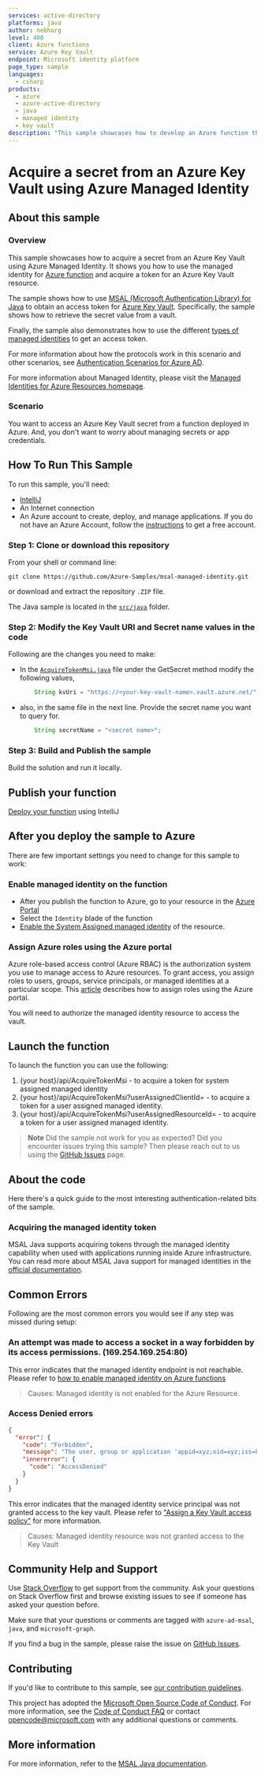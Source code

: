 ```yaml
---
services: active-directory
platforms: java
author: nebharg
level: 400
client: Azure functions
service: Azure Key Vault
endpoint: Microsoft identity platform
page_type: sample
languages:
  - csharp  
products:
  - azure
  - azure-active-directory  
  - java
  - managed identity
  - key vault
description: "This sample showcases how to develop an Azure function that gets a secret from a key Vault using Managed Identities."
---
```

# Acquire a secret from an Azure Key Vault using Azure Managed Identity

## About this sample

### Overview

This sample showcases how to acquire a secret from an Azure Key Vault using Azure Managed Identity. It shows you how to use the managed identity for [Azure function](https://learn.microsoft.com/en-us/azure/azure-functions/functions-overview?pivots=programming-language-java) and acquire a token for an Azure Key Vault resource.

The sample shows how to use [MSAL (Microsoft Authentication Library) for Java](https://github.com/AzureAD/microsoft-authentication-library-for-java) to obtain an access token for [Azure Key Vault](https://vault.azure.net). Specifically, the sample shows how to retrieve the secret value from a vault.

Finally, the sample also demonstrates how to use the different [types of managed identities](https://learn.microsoft.com/azure/active-directory/managed-identities-azure-resources/overview#managed-identity-types) to get an access token.

For more information about how the protocols work in this scenario and other scenarios, see [Authentication Scenarios for Azure AD](http://go.microsoft.com/fwlink/?LinkId=394414).

For more information about Managed Identity, please visit the [Managed Identities for Azure Resources homepage](https://learn.microsoft.com/azure/active-directory/managed-identities-azure-resources/overview).

### Scenario

You want to access an Azure Key Vault secret from a function deployed in Azure. And, you don't want to worry about managing secrets or app credentials.

## How To Run This Sample

To run this sample, you'll need:

- [IntelliJ](https://www.jetbrains.com/idea/)
- An Internet connection
- An Azure account to create, deploy, and manage applications. If you do not have an Azure Account, follow the [instructions](https://azure.microsoft.com/free/) to get a free account.

### Step 1:  Clone or download this repository

From your shell or command line:

```Shell
git clone https://github.com/Azure-Samples/msal-managed-identity.git
```

or download and extract the repository `.ZIP` file.

The Java sample is located in the [`src/java`](https://github.com/Azure-Samples/msal-managed-identity/tree/main/src/java) folder.

### Step 2:  Modify the Key Vault URI and Secret name values in the code

Following are the changes you need to make:

- In the [`AcquireTokenMsi.java`](https://github.com/Azure-Samples/msal-managed-identity/blob/main/src/java/src/main/java/com/microsoft/msi/sample/AcquireTokenMsi.java) file under the GetSecret method modify the following values, 

    ```java
        String kvUri = "https://<your-key-vault-name>.vault.azure.net/";
    ```

- also, in the same file in the next line. Provide the secret name you want to query for.

    ```java
        String secretName = "<secret name>";
    ```

### Step 3:  Build and Publish the sample

Build the solution and run it locally.

## Publish your function

[Deploy your function](https://learn.microsoft.com/en-us/azure/azure-functions/functions-create-maven-intellij#deploy-your-project-to-azure) using IntelliJ

## After you deploy the sample to Azure

There are few important settings you need to change for this sample to work:

### Enable managed identity on the function

- After you publish the function to Azure, go to your resource in the [Azure Portal](https://portal.azure.com/)
- Select the `Identity` blade of the function
- [Enable the System Assigned managed identity](https://learn.microsoft.com/en-us/azure/azure-functions/functions-identity-access-azure-sql-with-managed-identity#enable-system-assigned-managed-identity-on-azure-function) of the resource.

### Assign Azure roles using the Azure portal

Azure role-based access control (Azure RBAC) is the authorization system you use to manage access to Azure resources. To grant access, you assign roles to users, groups, service principals, or managed identities at a particular scope. This [article](https://learn.microsoft.com/azure/role-based-access-control/role-assignments-portal) describes how to assign roles using the Azure portal.

You will need to authorize the managed identity resource to access the vault.

## Launch the function

To launch the function you can use the following:
1. {your host}/api/AcquireTokenMsi - to acquire a token for system assigned managed identity
2. {your host}/api/AcquireTokenMsi?userAssignedClientId=<client id of the user assigned managed identity> - to acquire a token for a user assigned managed identity.
3. {your host}/api/AcquireTokenMsi?userAssignedResourceId=<resource id of the user assigned managed identity> - to acquire a token for a user assigned managed identity.

> **Note**
> Did the sample not work for you as expected? Did you encounter issues trying this sample? Then please reach out to us using the [GitHub Issues](https://github.com/Azure-Samples/msal-managed-identity/issues) page.

## About the code

Here there's a quick guide to the most interesting authentication-related bits of the sample.

### Acquiring the managed identity token

MSAL Java supports acquiring tokens through the managed identity capability when used with applications running inside Azure infrastructure. You can read more about MSAL Java support for managed identities in the [official documentation](https://learn.microsoft.com/entra/msal/java/advanced/managed-identity).

## Common Errors

Following are the most common errors you would see if any step was missed during setup:

### An attempt was made to access a socket in a way forbidden by its access permissions. (169.254.169.254:80)

This error indicates that the managed identity endpoint is not reachable. Please refer to [how to enable managed identity on Azure functions](https://learn.microsoft.com/en-us/azure/azure-functions/functions-identity-access-azure-sql-with-managed-identity#enable-system-assigned-managed-identity-on-azure-function)

> Causes: Managed identity is not enabled for the Azure Resource.

### Access Denied errors

```json
{
  "error": {
    "code": "Forbidden",
    "message": "The user, group or application 'appid=xyz;oid=xyz;iss=https://sts.windows.net/xyz/' does not have secrets get permission on key vault '<key vault name>;location=xyz'. For help resolving this issue, please see https://go.microsoft.com/fwlink/?linkid=2125287",
    "innererror": {
      "code": "AccessDenied"
    }
  }
}
```

This error indicates that the managed identity service principal was not granted access to the key vault. Please refer to ["Assign a Key Vault access policy"](https://learn.microsoft.com/azure/key-vault/general/assign-access-policy?tabs=azure-portal) for more information.

> Causes: Managed identity resource was not granted access to the Key Vault

## Community Help and Support

Use [Stack Overflow](http://stackoverflow.com/questions/tagged/azure-ad-msal) to get support from the community. Ask your questions on Stack Overflow first and browse existing issues to see if someone has asked your question before.

Make sure that your questions or comments are tagged with `azure-ad-msal`, `java`, and `microsoft-graph`.

If you find a bug in the sample, please raise the issue on [GitHub Issues](/issues).

## Contributing

If you'd like to contribute to this sample, see [our contribution guidelines](https://github.com/Azure-Samples/msal-managed-identity/blob/main/CONTRIBUTING.md).

This project has adopted the [Microsoft Open Source Code of Conduct](https://opensource.microsoft.com/codeofconduct/). For more information, see the [Code of Conduct FAQ](https://opensource.microsoft.com/codeofconduct/faq/) or contact [opencode@microsoft.com](mailto:opencode@microsoft.com) with any additional questions or comments.

## More information

For more information, refer to the [MSAL Java documentation](https://learn.microsoft.com/entra/msal/java/).
